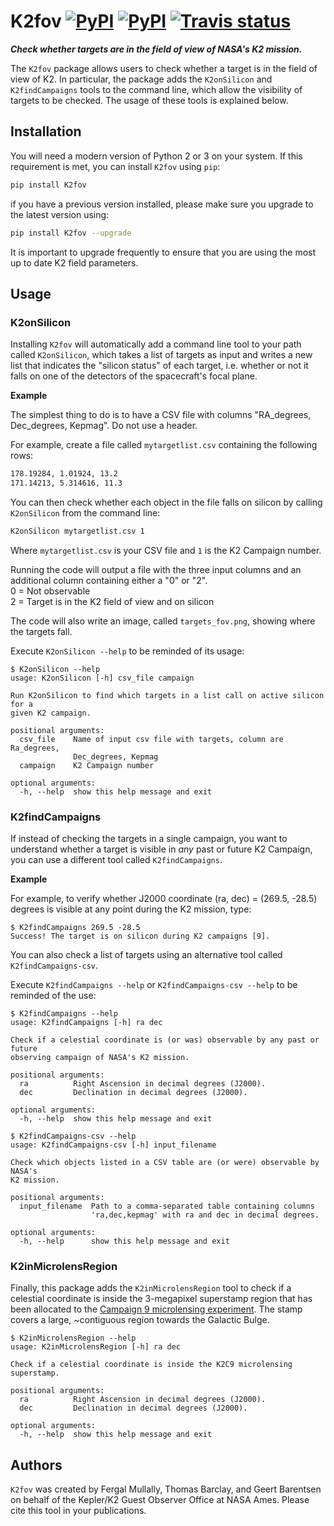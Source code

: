 # K2fov [![PyPI](http://img.shields.io/pypi/v/K2fov.svg)](https://pypi.python.org/pypi/K2fov/)  [![PyPI](http://img.shields.io/pypi/dm/K2fov.svg)](https://pypi.python.org/pypi/K2fov/) [![Travis status](https://travis-ci.org/KeplerGO/K2fov.svg)](https://travis-ci.org/KeplerGO/K2fov)
***Check whether targets are in the field of view of NASA's K2 mission.***

The `K2fov` package allows users to check whether a target
is in the field of view of K2. 
In particular, the package adds the `K2onSilicon` and `K2findCampaigns`
tools to the command line, which allow the visibility of targets
to be checked. The usage of these tools is explained below.

## Installation

You will need a modern version of Python 2 or 3 on your system.
If this requirement is met, you can install `K2fov` using `pip`:
```bash
pip install K2fov
```
if you have a previous version installed, please make sure you upgrade to the
latest version using:
```bash
pip install K2fov --upgrade
```
It is important to upgrade frequently to ensure that you are using the most
up to date K2 field parameters.

## Usage

### K2onSilicon

Installing `K2fov` will automatically add a command line tool 
to your path called `K2onSilicon`, which takes a list of targets
as input and writes a new list that indicates the "silicon status"
of each target, i.e. whether or not it falls on one of the
detectors of the spacecraft's focal plane.

**Example**

The simplest thing to do is to have a CSV file with columns
"RA_degrees, Dec_degrees, Kepmag".
Do not use a header.

For example, create a file called `mytargetlist.csv` containing
the following rows:
```bash
178.19284, 1.01924, 13.2
171.14213, 5.314616, 11.3
```

You can then check whether each object in the file falls on silicon
by calling `K2onSilicon` from the command line:
```bash
K2onSilicon mytargetlist.csv 1
```
Where `mytargetlist.csv` is your CSV file and `1` is the K2 Campaign number.

Running the code will output a file with the three input columns and an additional column containing either a "0" or "2".<br>
0 = Not observable<br>
2 = Target is in the K2 field of view and on silicon<br>

The code will also write an image, called `targets_fov.png`, showing where the targets fall.

Execute `K2onSilicon --help` to be reminded of its usage:
```
$ K2onSilicon --help
usage: K2onSilicon [-h] csv_file campaign

Run K2onSilicon to find which targets in a list call on active silicon for a
given K2 campaign.

positional arguments:
  csv_file    Name of input csv file with targets, column are Ra_degrees,
              Dec_degrees, Kepmag
  campaign    K2 Campaign number

optional arguments:
  -h, --help  show this help message and exit
```


### K2findCampaigns

If instead of checking the targets in a single campaign,
you want to understand whether a target is visible in *any* past or
future K2 Campaign, you can use a different tool called `K2findCampaigns`.

**Example**

For example, to verify whether J2000 coordinate
(ra, dec) = (269.5, -28.5) degrees is visible at any point
during the K2 mission, type:
```
$ K2findCampaigns 269.5 -28.5
Success! The target is on silicon during K2 campaigns [9].
```

You can also check a list of targets using an alternative
tool called `K2findCampaigns-csv`.

Execute `K2findCampaigns --help` or `K2findCampaigns-csv --help`
to be reminded of the use:
```
$ K2findCampaigns --help
usage: K2findCampaigns [-h] ra dec

Check if a celestial coordinate is (or was) observable by any past or future
observing campaign of NASA's K2 mission.

positional arguments:
  ra          Right Ascension in decimal degrees (J2000).
  dec         Declination in decimal degrees (J2000).

optional arguments:
  -h, --help  show this help message and exit
```

```
$ K2findCampaigns-csv --help
usage: K2findCampaigns-csv [-h] input_filename

Check which objects listed in a CSV table are (or were) observable by NASA's
K2 mission.

positional arguments:
  input_filename  Path to a comma-separated table containing columns
                  'ra,dec,kepmag' with ra and dec in decimal degrees.

optional arguments:
  -h, --help      show this help message and exit
```


### K2inMicrolensRegion

Finally, this package adds the `K2inMicrolensRegion` tool to check if a
celestial coordinate is inside the 3-megapixel superstamp region
that has been allocated to the [Campaign 9 microlensing experiment](http://keplerscience.arc.nasa.gov/k2-c9.html).
The stamp covers a large, ~contiguous region towards the Galactic Bulge.
```
$ K2inMicrolensRegion --help
usage: K2inMicrolensRegion [-h] ra dec

Check if a celestial coordinate is inside the K2C9 microlensing superstamp.

positional arguments:
  ra          Right Ascension in decimal degrees (J2000).
  dec         Declination in decimal degrees (J2000).

optional arguments:
  -h, --help  show this help message and exit
```


## Authors

`K2fov` was created by Fergal Mullally, Thomas Barclay, and Geert Barentsen
on behalf of the Kepler/K2 Guest Observer Office at NASA Ames.
Please cite this tool in your publications.
